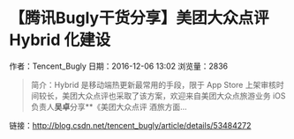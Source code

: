 # 【腾讯Bugly干货分享】美团大众点评 Hybrid 化建设
作者：Tencent_Bugly
日期：2016-12-06 13:02
浏览量：2836
> 简介：Hybrid 是移动端热更新最常用的手段，限于 App Store 上架审核时间较长，美团大众点评也采取了该方案，欢迎来自美团大众点旅游业务 iOS 负责人**吴卓**分享**《美团大众点评 酒旅方面...

 链接：http://blog.csdn.net/tencent_bugly/article/details/53484272
